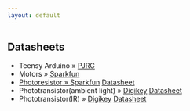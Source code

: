 ```yaml
---
layout: default
---
```


## Datasheets

<ul class="posts">
<li><span>Teensy Arduino</span> &raquo; <a href="http://www.pjrc.com/teensy/index.html">PJRC</a></li>

<li><span>Motors</span> &raquo; <a href="https://www.sparkfun.com/products/retired/9608">Sparkfun</a> <a href="https://www.sparkfun.com/datasheets/Robotics/ROB-09608.jpg"Datasheet</a></li>

<li><span>Photoresistor</span> &raquo; <a href="https://www.sparkfun.com/products/9088">Sparkfun</a> <a href="http://dlnmh9ip6v2uc.cloudfront.net/datasheets/Sensors/LightImaging/SEN-09088.pdf">Datasheet</a></li>

<li><span>Phototransistor(ambient light)</span> &raquo; <a href="http://www.digikey.com/product-detail/en/TEPT5700/751-1059-ND/1681193">Digikey</a> <a href="http://www.vishay.com/docs/81321/tept5700.pdf">Datasheet</a></li>

<li><span>Phototransistor(IR)</span> &raquo; <a href="http://www.digikey.com/product-detail/en/LTR-323DB/160-1987-ND/3198598">Digikey</a> <a href="http://optoelectronics.liteon.com/upload/download/DS-50-94-0022/S_110_R323DB.pdf">Datasheet</a></li>

</ul>

